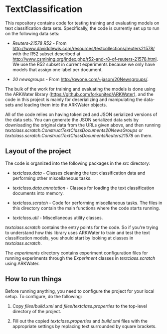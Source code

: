 # TextClassification #

This repository contains code for testing training and evaluating models
on text classification data sets.  Specifically, the code is currently set
up to run on the following data sets:

* *Reuters-21578 R52* - From 
http://www.daviddlewis.com/resources/testcollections/reuters21578/ with the
R52 subset described at 
http://www.csmining.org/index.php/r52-and-r8-of-reuters-21578.html.  We 
use the R52 subset in current experiments because we only have models that
assign one label per document.

* *20 newsgroups* - From http://qwone.com/~jason/20Newsgroups/.

The bulk of the work for training and evaluating the models is done using the
ARKWater library (https://github.com/forkunited/ARKWater), and the code in
this project is mainly for deserializing and manipulating the data-sets and
loading them into the ARKWater objects.  

All of the code relies on having tokenized and JSON serialized versions of the
data sets.  You can generate the JSON serialized data sets by downloading the
original data from the URLs given above, and then running 
*textclass.scratch.ConstructTextClassDocuments20NewsGroups* or 
*textclass.scratch.ConstructTextClassDocumentsReuters21578* on them.

## Layout of the project ##

The code is organized into the following packages in the *src* directory:

*	*textclass.data* - Classes cleaning the text classification data and 
performing other miscellaneous tasks.

*	*textclass.data.annotation* - Classes for loading the text classification 
documents into memory.

*	*textclass.scratch* - Code for performing miscellaneous tasks.  The files in
this directory contain the main functions where the code starts running.

*	*textclass.util* - Miscellaneous utility classes.

*textclass.scratch* contains the entry points for the code. So if you're trying
to understand how this library uses ARKWater to train and test the text classification
models, you should start by looking at classes in *textclass.scratch*.

The *experiments* directory contains experiment configuration files for 
running experiments through the *Experiment* classes in *textclass.scratch* 
using ARKWater.

## How to run things ##

Before running anything, you need to configure the project for your local 
setup.  To configure, do the following:

1.  Copy *files/build.xml* and *files/textclass.properties* to the top-level directory
of the project. 

2.  Fill out the copied *textclass.properties* and *build.xml* files with the 
appropriate settings by replacing text surrounded by square brackets.
